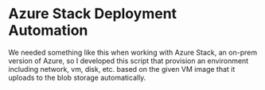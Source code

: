 # Azure Stack Deployment Automation

We needed something like this when working with Azure Stack, an on-prem version of Azure, so I developed this script that provision an environment including network, vm, disk, etc. based on the given VM image that it uploads to the blob storage automatically. 

